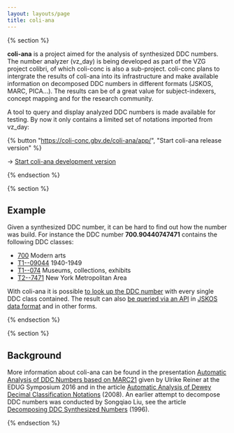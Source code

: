 ```yaml
---
layout: layouts/page
title: coli-ana
---
```


{% section %}

**coli-ana** is a project aimed for the analysis of synthesized DDC numbers.
The number analyzer (vz_day) is being developed as part of the VZG project
colibri, of which coli-conc is also a sub-project. coli-conc plans to
intergrate the results of coli-ana into its infrastructure and make available
information on decomposed DDC numbers in different formats (JSKOS, MARC,
PICA...). The results can be of a great value for subject-indexers, concept
mapping and for the research community.

A tool to query and display analyzed DDC numbers is made available for testing.
By now it only contains a limited set of notations imported from vz_day:

{% button "https://coli-conc.gbv.de/coli-ana/app/", "Start coli-ana release version" %}

→ [Start coli-ana development version](https://coli-conc.gbv.de/coli-ana/dev/)

{% endsection %}

{% section %}

## Example

Given a synthesized DDC number, it can be hard to find out how the number was build. For instance the DDC number **700.90440747471** contains the following DDC classes:

* [700](https://coli-conc.gbv.de/cocoda/app/?fromScheme=http%3A%2F%2Fdewey.info%2Fscheme%2Fedition%2Fe23%2F&from=http%3A%2F%2Fdewey.info%2Fclass%2F700%2Fe23%2F) Modern arts
* [T1--09044](https://coli-conc.gbv.de/cocoda/app/?fromScheme=http%3A%2F%2Fdewey.info%2Fscheme%2Fedition%2Fe23%2F&from=http%3A%2F%2Fdewey.info%2Fclass%2F1--09044%2Fe23%2F) 1940-1949
* [T1--074](https://coli-conc.gbv.de/cocoda/app/?fromScheme=http%3A%2F%2Fdewey.info%2Fscheme%2Fedition%2Fe23%2F&from=http%3A%2F%2Fdewey.info%2Fclass%2F1--074%2Fe23%2F) Museums, collections, exhibits
* [T2--7471](https://coli-conc.gbv.de/cocoda/app/?fromScheme=http%3A%2F%2Fdewey.info%2Fscheme%2Fedition%2Fe23%2F&from=http%3A%2F%2Fdewey.info%2Fclass%2F2--7471%2Fe23%2F) New York Metropolitan Area

With coli-ana it is possible [to look up the DDC number](https://coli-conc.gbv.de/coli-ana/app/700.90440747471) with every single DDC class contained. The result can also [be queried via an API](https://coli-conc.gbv.de/coli-ana/app/decompose?notation=700.90440747471) in [JSKOS data format](https://gbv.github.io/jskos/) and in other forms.

{% endsection %}

{% section %}

## Background

More information about coli-ana can be found in the presentation [Automatic Analysis of DDC Numbers based on MARC21](https://www.gbv.de/Verbundzentrale/Publikationen/publikationen-der-vzg-2016/pdf/reiner_160425_EDUG_Symposium.pdf) given by Ulrike Reiner at the EDUG Symposium 2016 and in the article [Automatic Analysis of Dewey Decimal Classification Notations](https://www.gbv.de/Verbundzentrale/Publikationen/2008/2008/pdf/pdf_3936.pdf) (2008). An earlier attempt to decompose DDC numbers was conducted by Songqiao Liu, see the article [Decomposing DDC Synthesized Numbers](http://archive.ifla.org/IV/ifla62/62-sonl.htm) (1996).

{% endsection %}
